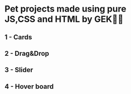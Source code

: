 # Pet projects made using pure JS,CSS and HTML by GEK🐱‍💻

## 1 - Cards
## 2 - Drag&Drop
## 3 - Slider
## 4 - Hover board
